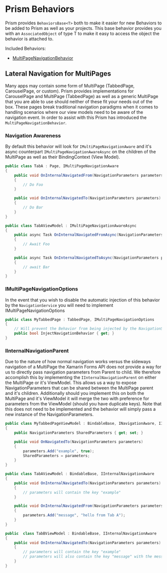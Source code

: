 # Prism Behaviors

Prism provides ```BehaviorsBase<T>``` both to make it easier for new Behaviors to be added to Prism as well as your projects. This base behavior provides you with an ```AssociatedObject``` of type T to make it easy to access the object the behavior is attached to. 

Included Behaviors:
- [MultiPageNavigationBehavior](#lateral-navigation-for-multipages)

## Lateral Navigation for MultiPages

Many apps may contain some form of MultiPage (TabbedPage, CarouselPage, or custom). Prism provides implementations for CarouselPage and MultiPage<Page> (TabbedPage) as well as a generic MultiPage<T> that you are able to use should neither of these fit your needs out of the box. These pages break traditional navigation paradigms when it comes to handling scenarios where our view models need to be aware of the navigation event. In order to assist with this Prism has introduced the ```MultiPageNavigationBehavior```. 

### Navigation Awareness

By default this behavior will look for ```IMultiPageNavigationAware``` and it's async counterpart ```IMultiPageNavigationAwareAsync``` on the children of the MultiPage as well as their BindingContext (View Model).

```cs
public class TabA : Page, IMultiPageNavigationAware
{
    public void OnInternalNavigatedFrom(NavigationParameters parameters)
    {
        // Do Foo
    }

    public void OnInternalNavigatedTo(NavigationParameters parameters)
    {
        // Do Bar
    }
}
```

```cs
public class TabAViewModel : IMultiPageNavigationAwareAsync
{
    public async Task OnInternalNavigatedFromAsync(NavigationParameters parameters)
    {
        // Await Foo
    }

    public async Task OnInternalNavigatedToAsync(NavigationParameters parameters)
    {
        // await Bar
    }
}
```


### IMultiPageNavigationOptions 

In the event that you wish to disable the automatic injection of this behavior by the ```NavigationService``` you will need to implement IMultiPageNavigationOptions

```cs
public class MyTabbedPage : TabbedPage, IMultiPageNavigationOptions
{
    // Will prevent the Behavior from being injected by the NavigationService
    public bool InjectNavigationBehavior { get; }
}
```

### IInternalNavigationParent

Due to the nature of how normal navigation works versus the sideways navigation of a MultiPage the Xamarin Forms API does not provide a way for us to directly pass navigation parameters from Parent to child. We therefore accomplish this by implementing the ```IInternalNavigationParent``` on either the MultiPage or it's ViewModel. This allows us a way to expose NavigationParameters that can be shared between the MultiPage parent and it's children. Additionally should you implement this on both the MultiPage and it's ViewModel it will merge the two with preference for parameters from the ViewModel (should you have duplicate keys). Note that this does not need to be implemented and the behavior will simply pass a new instance of the NavigationParameters.

```cs
public class MyTabbedPageViewModel : BindableBase, INavigationAware, IInternalNavigationParent
{
    public NavigationParameters SharedParameters { get; set; }

    public void OnNavigatedTo(NavigationParameters parameters)
    {
        parameters.Add("example", true);
        SharedParameters = parameters;
    }
}

public class TabAViewModel : BindableBase, IInternalNavigationAware
{
    public void OnInternalNavigatedTo(NavigationParameters parameters)
    {
        // parameters will contain the key "example"
    }

    public void OnInternalNavigatedFrom(NavigationParameters parameters)
    {
        parameters.Add("message", "hello from Tab A");
    }
}

public  class TabBViewModel : BindableBase, IInternalNavigationAware
{
    public void OnInternalNavigatedTo(NavigationParameters parameters)
    {
        // parameters will contain the key "example"
        // parameters will also contain the key "message" with the message from Tab A
    }
}
```
